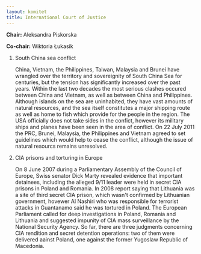 ```yaml
---
layout: komitet
title: International Court of Justice
---
```

**Chair:** Aleksandra Piskorska

**Co-chair:** Wiktoria Łukasik


1. South China sea conflict

   China, Vietnam, the Philippines, Taiwan, Malaysia and Brunei have wrangled over the territory and sovereignity of South China Sea for centuries, but the tension has significantly increased over the past years. Within the last two decades the most serious clashes occured between China and Vietnam, as well as between China and Philippines. Although islands on the sea are uninhabited, they have vast amounts of natural resources, and the sea itself constitutes a major shipping route as well as home to fish which provide for the people in the region. The USA officially does not take sides in the confict, however its military ships and planes have been seen in the area of conflict. On 22 July 2011 the PRC, Brunei, Malaysia, the Philippines and Vietnam agreed to set guidelines which would help to cease the conflict, although the issue of natural resourcs remains unresolved.

2. CIA prisons and torturing in Europe

   On 8 June 2007 during a Parliamentary Assembly of the Council of Europe, Swiss senator Dick Marty revealed evidence that important detainees, including the alleged 9/11 leader were held in secret CIA prisons in Poland and Romania. In 2008 report saying that Lithuania was a site of third secret CIA prison, which wasn't confirmed by Lithuanian government, hovewer Al Nashiri who was responsible for terrorist attacks in Guantanamo said he was tortured in Poland. The European Parliament called for deep investigations in Poland, Romania and Lithuania and suggested impunity of CIA mass surveillance by the National Security Agency. So far, there are three judgments concerning CIA rendition and secret detention operations: two of them were delivered aainst Poland, one against the former Yugoslaw Republic of Macedonia.
